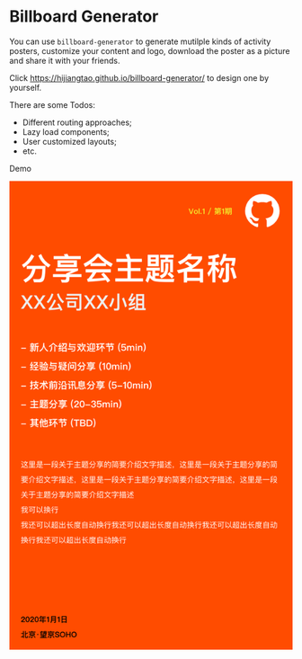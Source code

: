 # Billboard Generator

You can use `billboard-generator` to generate mutilple kinds of activity posters, customize your content and logo, download the poster as a picture and share it with your friends.

Click <https://hijiangtao.github.io/billboard-generator/> to design one by yourself.

There are some Todos:

* Different routing approaches;
* Lazy load components;
* User customized layouts;
* etc.

Demo

![](./src/assets/poster.png 'poster')
